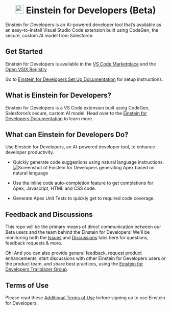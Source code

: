 <div align=center>

# <img src="https://github.com/forcedotcom/Einstein-GPT-for-Developers/blob/main/images/einstein-thumb.jpeg" width="26"> Einstein for Developers (Beta)

</div>

Einstein for Developers is an AI-powered developer tool that’s available as an easy-to-install Visual Studio Code extension built using CodeGen, the secure, custom AI model from Salesforce.

## Get Started

Einstein for Developers is available in the [VS Code Marketplace](https://marketplace.visualstudio.com/items?itemName=salesforce.salesforcedx-einstein-gpt) and the [Open VSIX Registry](https://open-vsx.org/extension/salesforce/salesforcedx-einstein-gpt)

Go to [Einstein for Developers Set Up Documentation](https://developer.salesforce.com/tools/vscode/en/einstein/einstein-setup) for setup instructions.


## What is Einstein for Developers?

Einstein for Developers is a VS Code extension built using CodeGen, Salesforce’s secure, custom AI model. Head over to the [Einstein for Developers Documentation](https://developer.salesforce.com/tools/vscode/en/einstein/einstein-overview) to learn more.

## What can Einstein for Developers Do?

Use Einstein for Developers, an AI-powered developer tool, to enhance developer productivity.


* Quickly generate code suggestions using natural language instructions.
![Screenshot of Einstein for Developers generating Apex based on natural language](https://github.com/forcedotcom/Einstein-GPT-for-Developers/blob/main/images/sidebartoo.png)

* Use the inline code auto-completion feature to get completions for Apex, Javascript, HTML and CSS code.

  
* Generate Apex Unit Tests to quickly get to required code coverage.


## Feedback and Discussions
This repo will be the primary means of direct communication between our Beta users and the team behind the Einstein for Developers! We'll be monitoring both the [Issues](https://github.com/forcedotcom/Einstein-GPT-for-Developers/issues) and [Discussions](https://github.com/forcedotcom/Einstein-GPT-for-Developers/discussions) tabs here for questions, feedback requests & more. 

Oh! And you can also provide general feedback, request product enhancements, start discussions with other Einstein for Developers users or the product team, and share best practices, using the [Einstein for Developers Trailblazer Group](https://trailhead.salesforce.com/trailblazer-community/groups/0F94V000000oRJs?tab=discussion&sort=LAST_MODIFIED_DATE_DESC).







## Terms of Use

Please read these [Additional Terms of Use](https://developer.salesforce.com/tools/vscode/en/einstein/einstein-termsofuse) before signing up to use Einstein for Developers.
